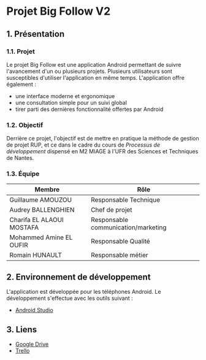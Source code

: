 # Projet Big Follow V2

## 1. Présentation

### 1.1. Projet

Le projet Big Follow est une application Android permettant de suivre l'avancement d'un ou plusieurs projets. Plusieurs utilisateurs sont susceptibles d'utiliser l'application en même temps. L'application offre également :
* une interface moderne et ergonomique
* une consultation simple pour un suivi global
* tirer parti des dernières fonctionnalité offertes par Android

### 1.2. Objectif

Derrière ce projet, l'objectif est de mettre en pratique la méthode de gestion de projet RUP, et ce dans le cadre du cours de *Processus de développement* dispensé en M2 MIAGE à l'UFR des Sciences et Techniques de Nantes.

### 1.3. Équipe

Membre | Rôle
--- | ---
Guillaume AMOUZOU | Responsable Technique
Audrey BALLENGHIEN | Chef de projet
Charifa EL ALAOUI MOSTAFA | Responsable communication/marketing
Mohammed Amine EL OUFIR | Responsable Qualité
Romain HUNAULT | Responsable métier

## 2. Environnement de développement

L'application est développée pour les téléphones Android. Le développement s'effectue avec les outils suivant :
* [Android Studio](https://developer.android.com/studio/index.html)

## 3. Liens

* [Google Drive](https://drive.google.com/drive/folders/0B9w0H-NLpQyebkpoV0J0Rmt2eUk)
* [Trello](https://trello.com/b/IZpxAou7/projet-big-follow)
